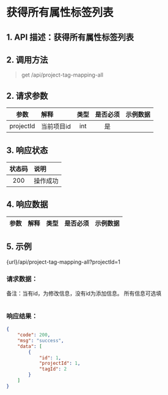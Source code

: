 # 获得所有属性标签列表

## 1. API 描述：获得所有属性标签列表


## 2. 调用方法

> get /api/project-tag-mapping-all

## 2. 请求参数

参数 | 解释 | 类型 | 是否必须 | 示例数据
:---:|:---|:---:|:---:|:---
projectId | 当前项目id | int | 是 | 


## 3. 响应状态

状态码 | 说明
:---:|:---
200 | 操作成功


## 4. 响应数据

参数 | 解释 | 类型 | 是否必须 | 示例数据
:---:|:---|:---:|:---:|:---



## 5. 示例
{url}/api/project-tag-mapping-all?projectId=1

### 请求数据：

备注：当有id，为修改信息，没有id为添加信息。
所有信息可选填

```json

```


### 响应结果：


```json
{
    "code": 200,
    "msg": "success",
    "data": [
        {
            "id": 1,
            "projectId": 1,
            "tagId": 2
        }
    ]
}
```
